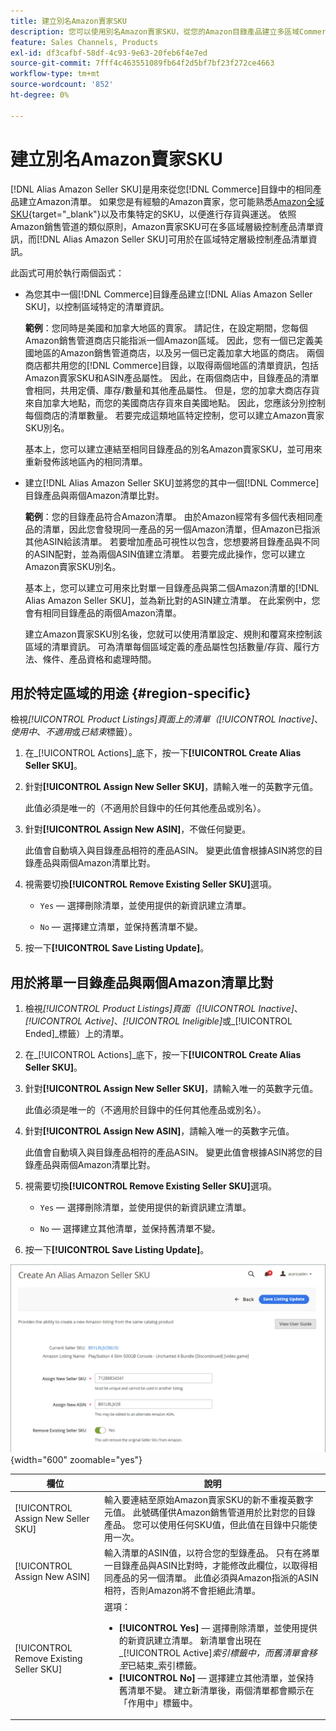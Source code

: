 ```yaml
---
title: 建立別名Amazon賣家SKU
description: 您可以使用別名Amazon賣家SKU，從您的Amazon目錄產品建立多區域Commerce清單。
feature: Sales Channels, Products
exl-id: df3cafbf-58df-4c93-9e63-20feb6f4e7ed
source-git-commit: 7fff4c463551089fb64f2d5bf7bf23f272ce4663
workflow-type: tm+mt
source-wordcount: '852'
ht-degree: 0%

---
```


# 建立別名Amazon賣家SKU

[!DNL Alias Amazon Seller SKU]是用來從您[!DNL Commerce]目錄中的相同產品建立Amazon清單。 如果您是有經驗的Amazon賣家，您可能熟悉[Amazon全域SKU](https://sellercentral.amazon.com/gp/help/external/help.html?itemID=201394090){target="_blank"}以及市集特定的SKU，以便進行存貨與運送。 依照Amazon銷售管道的類似原則，Amazon賣家SKU可在多區域層級控制產品清單資訊，而[!DNL Alias Amazon Seller SKU]可用於在區域特定層級控制產品清單資訊。

此函式可用於執行兩個函式：

- 為您其中一個[!DNL Commerce]目錄產品建立[!DNL Alias Amazon Seller SKU]，以控制區域特定的清單資訊。

  **範例**：您同時是美國和加拿大地區的賣家。 請記住，在設定期間，您每個Amazon銷售管道商店只能指派一個Amazon區域。 因此，您有一個已定義美國地區的Amazon銷售管道商店，以及另一個已定義加拿大地區的商店。 兩個商店都共用您的[!DNL Commerce]目錄，以取得兩個地區的清單資訊，包括Amazon賣家SKU和ASIN產品屬性。 因此，在兩個商店中，目錄產品的清單會相同，共用定價、庫存/數量和其他產品屬性。 但是，您的加拿大商店存貨來自加拿大地點，而您的美國商店存貨來自美國地點。 因此，您應該分別控制每個商店的清單數量。 若要完成這類地區特定控制，您可以建立Amazon賣家SKU別名。

  基本上，您可以建立連結至相同目錄產品的別名Amazon賣家SKU，並可用來重新發佈該地區內的相同清單。

- 建立[!DNL Alias Amazon Seller SKU]並將您的其中一個[!DNL Commerce]目錄產品與兩個Amazon清單比對。

  **範例**：您的目錄產品符合Amazon清單。 由於Amazon經常有多個代表相同產品的清單，因此您會發現同一產品的另一個Amazon清單，但Amazon已指派其他ASIN給該清單。 若要增加產品可視性以包含，您想要將目錄產品與不同的ASIN配對，並為兩個ASIN值建立清單。 若要完成此操作，您可以建立Amazon賣家SKU別名。

  基本上，您可以建立可用來比對單一目錄產品與第二個Amazon清單的[!DNL Alias Amazon Seller SKU]，並為新比對的ASIN建立清單。 在此案例中，您會有相同目錄產品的兩個Amazon清單。

  建立Amazon賣家SKU別名後，您就可以使用清單設定、規則和覆寫來控制該區域的清單資訊。 可為清單每個區域定義的產品屬性包括數量/存貨、履行方法、條件、產品資格和處理時間。

## 用於特定區域的用途 {#region-specific}

檢視&#x200B;_[!UICONTROL Product Listings]_頁面上的清單（_[!UICONTROL Inactive]_、_使用中_、_不適用_&#x200B;或&#x200B;_已結束_&#x200B;標籤）。

1. 在&#x200B;_[!UICONTROL Actions]_底下，按一下&#x200B;**[!UICONTROL Create Alias Seller SKU]**。

1. 針對&#x200B;**[!UICONTROL Assign New Seller SKU]**，請輸入唯一的英數字元值。

   此值必須是唯一的（不適用於目錄中的任何其他產品或別名）。

1. 針對&#x200B;**[!UICONTROL Assign New ASIN]**，不做任何變更。

   此值會自動填入與目錄產品相符的產品ASIN。 變更此值會根據ASIN將您的目錄產品與兩個Amazon清單比對。

1. 視需要切換&#x200B;**[!UICONTROL Remove Existing Seller SKU]**&#x200B;選項。

   - `Yes` — 選擇刪除清單，並使用提供的新資訊建立清單。

   - `No` — 選擇建立清單，並保持舊清單不變。

1. 按一下&#x200B;**[!UICONTROL Save Listing Update]**。

## 用於將單一目錄產品與兩個Amazon清單比對

1. 檢視&#x200B;_[!UICONTROL Product Listings]_頁面（_[!UICONTROL Inactive]_、_[!UICONTROL Active]_、_[!UICONTROL Ineligible]_&#x200B;或&#x200B;_[!UICONTROL Ended]_標籤）上的清單。

1. 在&#x200B;_[!UICONTROL Actions]_底下，按一下&#x200B;**[!UICONTROL Create Alias Seller SKU]**。

1. 針對&#x200B;**[!UICONTROL Assign New Seller SKU]**，請輸入唯一的英數字元值。

   此值必須是唯一的（不適用於目錄中的任何其他產品或別名）。

1. 針對&#x200B;**[!UICONTROL Assign New ASIN]**，請輸入唯一的英數字元值。

   此值會自動填入與目錄產品相符的產品ASIN。 變更此值會根據ASIN將您的目錄產品與兩個Amazon清單比對。

1. 視需要切換&#x200B;**[!UICONTROL Remove Existing Seller SKU]**&#x200B;選項。

   - `Yes` — 選擇刪除清單，並使用提供的新資訊建立清單。

   - `No` — 選擇建立其他清單，並保持舊清單不變。

1. 按一下&#x200B;**[!UICONTROL Save Listing Update]**。

![建立別名Amazon賣家SKU](assets/amazon-alias-sku-create.png){width="600" zoomable="yes"}

| 欄位 | 說明 |
|-----------------------------------------|----------------------------------------------------------------------------------------------------------------------------------------------------------------------------------------------------------------------------------------------------------------------------------------------------------------------------------------------------------------------------------------------------------------------------|
| [!UICONTROL Assign New Seller SKU] | 輸入要連結至原始Amazon賣家SKU的新不重複英數字元值。 此號碼僅供Amazon銷售管道用於比對您的目錄產品。 您可以使用任何SKU值，但此值在目錄中只能使用一次。 |
| [!UICONTROL Assign New ASIN] | 輸入清單的ASIN值，以符合您的型錄產品。 只有在將單一目錄產品與ASIN比對時，才能修改此欄位，以取得相同產品的另一個清單。 此值必須與Amazon指派的ASIN相符，否則Amazon將不會拒絕此清單。 |
| [!UICONTROL Remove Existing Seller SKU] | 選項：<ul><li>**[!UICONTROL Yes]** — 選擇刪除清單，並使用提供的新資訊建立清單。 新清單會出現在&#x200B;_[!UICONTROL Active]_索引標籤中，而舊清單會移至_&#x200B;已結束&#x200B;_索引標籤。</li><li>**[!UICONTROL No]** — 選擇建立其他清單，並保持舊清單不變。 建立新清單後，兩個清單都會顯示在「作用中」標籤中。</li></ul> |
